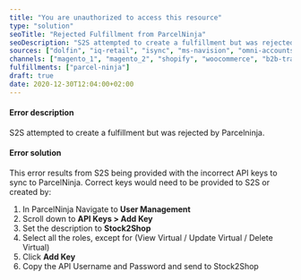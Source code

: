 ```yaml
---
title: "You are unauthorized to access this resource"
type: "solution"
seoTitle: "Rejected Fulfillment from ParcelNinja"
seoDescription: "S2S attempted to create a fulfillment but was rejected by ParcelNinja."
sources: ["dolfin", "iq-retail", "isync", "ms-navision", "omni-accounts", "pastel-partner", "sage-50cloud-pastel-xpress", "sage-200-evolution", "sage-300cloud", "sage-business-cloud-financials", "sage-evolution", "sage-one", "sage-pastel-evolution", "sap", "syspro" ]
channels: ["magento_1", "magento_2", "shopify", "woocommerce", "b2b-trade-store", "takealot"]
fulfillments: ["parcel-ninja"]
draft: true
date: 2020-12-30T12:04:00+02:00
---
```

<!-- Action: fulfill_order -->
#### Error description
S2S attempted to create a fulfillment but was rejected by Parcelninja.

#### Error solution
This error results from S2S being provided with the incorrect API keys to sync to ParcelNinja. Correct keys would need to be provided to S2S or created by: 

1. In ParcelNinja Navigate to **User Management**
2. Scroll down to **API Keys > Add Key**
3. Set the description to **Stock2Shop**
4. Select all the roles, except for (View Virtual / Update Virtual / Delete Virtual)
5. Click **Add Key**
6. Copy the API Username and Password and send to Stock2Shop

